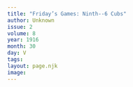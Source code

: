```yaml
---
title: "Friday’s Games: Ninth--6 Cubs"
author: Unknown
issue: 2
volume: 8
year: 1916
month: 30
day: V
tags:
layout: page.njk
image:
---
```






